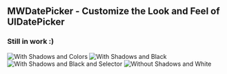 ## MWDatePicker - Customize the Look and Feel of UIDatePicker

### Still in work :)

![With Shadows and Colors](https://cl.ly/image/0O2w3C400642)
![With Shadows and Black](https://cl.ly/image/3E3G3s3J3z34)
![With Shadows and Black and Selector](https://cl.ly/image/050z0Y1l140Y)
![Without Shadows and White](https://cl.ly/image/2I3V3i3v042o)
